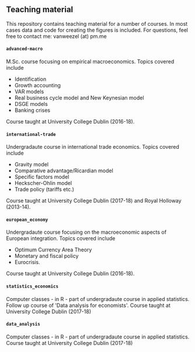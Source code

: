## Teaching material
This repository contains teaching material for a number of courses. 
In most cases data and code for creating the figures is included. 
For questions, feel free to contact me: vanweezel (at) pm.me

#### `advanced-macro`
M.Sc. course focusing on empirical macroeconomics.
Topics covered include
*  Identification
*  Growth accounting
*  VAR models
*  Real business cycle model and New Keynesian model
*  DSGE models
*  Banking crises

Course taught at University College Dublin (2016-18).

#### `international-trade`
Undergradaute course in international trade economics.
Topics covered include

*  Gravity model
*  Comparative advantage/Ricardian model
*  Specific factors model
*  Heckscher-Ohlin model
*  Trade policy (tariffs etc.)

Course taught at University College Dublin (2017-18) and Royal Holloway (2013-14).

#### `european_economy`
Undergradaute course focusing on the macroeconomic aspects of European integration. 
Topics covered include

* Optimum Currency Area Theory
* Monetary and fiscal policy
* Eurocrisis. 

Course taught at University College Dublin (2016-18).

#### `statistics_economics`
Computer classes - in R - part of undergradaute course in applied statistics. 
Follow up course of 'Data analysis for economists'.
Course taught at University College Dublin (2017-18)

#### `data_analysis`
Computer classes - in R - part of undergradaute course in applied statistics. 
Course taught at University College Dublin (2017-18)

